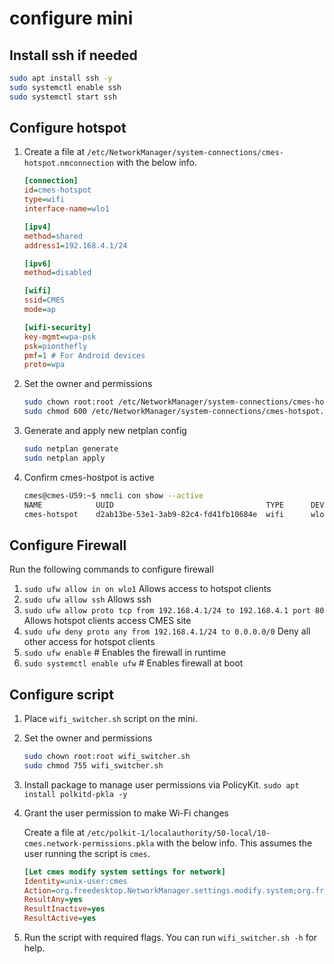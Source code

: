 # configure mini

## Install ssh if needed
```bash
sudo apt install ssh -y
sudo systemctl enable ssh
sudo systemctl start ssh
```

## Configure hotspot

1. Create a file at `/etc/NetworkManager/system-connections/cmes-hotspot.nmconnection` with the below info.

    ```ini
    [connection]
    id=cmes-hotspot
    type=wifi
    interface-name=wlo1

    [ipv4]
    method=shared
    address1=192.168.4.1/24

    [ipv6]
    method=disabled

    [wifi]
    ssid=CMES
    mode=ap

    [wifi-security]
    key-mgmt=wpa-psk
    psk=pionthefly
    pmf=1 # For Android devices
    proto=wpa
    ```

2. Set the owner and permissions
    ```bash
    sudo chown root:root /etc/NetworkManager/system-connections/cmes-hotspot.nmconnection
    sudo chmod 600 /etc/NetworkManager/system-connections/cmes-hotspot.nmconnection
    ```

3. Generate and apply new netplan config
    ```bash
    sudo netplan generate
    sudo netplan apply
    ```

4. Confirm cmes-hostpot is active
    ```bash
    cmes@cmes-U59:~$ nmcli con show --active
    NAME            UUID                                  TYPE      DEVICE 
    cmes-hotspot    d2ab13be-53e1-3ab9-82c4-fd41fb10684e  wifi      wlo1   
    ```

## Configure Firewall

Run the following commands to configure firewall

1. `sudo ufw allow in on wlo1` Allows access to hotspot clients
2. `sudo ufw allow ssh` Allows ssh
3. `sudo ufw allow proto tcp from 192.168.4.1/24 to 192.168.4.1 port 80` Allows hotspot clients access CMES site
4. `sudo ufw deny proto any from 192.168.4.1/24 to 0.0.0.0/0` Deny all other access for hotspot clients
5. `sudo ufw enable` # Enables the firewall in runtime
6. `sudo systemctl enable ufw` # Enables firewall at boot

## Configure script

1. Place `wifi_switcher.sh` script on the mini.
2. Set the owner and permissions
    ```bash
    sudo chown root:root wifi_switcher.sh
    sudo chmod 755 wifi_switcher.sh
    ```
4. Install package to manage user permissions via PolicyKit. `sudo apt install polkitd-pkla -y`


3. Grant the user permission to make Wi-Fi changes

   Create a file at `/etc/polkit-1/localauthority/50-local/10-cmes.network-permissions.pkla` with the below info. This assumes the user running the script is `cmes`.

   ```ini
   [Let cmes modify system settings for network]
   Identity=unix-user:cmes
   Action=org.freedesktop.NetworkManager.settings.modify.system;org.freedesktop.NetworkManager.network-control;org.freedesktop.NetworkManager.wifi.share.protected;org.freedesktop.NetworkManager.enable-disable-wifi
   ResultAny=yes
   ResultInactive=yes
   ResultActive=yes
   ```

4. Run the script with required flags. You can run `wifi_switcher.sh -h` for help.
